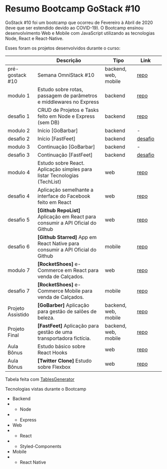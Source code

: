 # Resumo Bootcamp GoStack #10

GoStack #10 foi um bootcamp que ocorreu de Fevereiro à Abril de 2020 (teve que ser estendido devido ao COVID-19).
O Bootcamp ensinou desenvolvimento Web e Mobile com JavaScript utilizando as tecnologias Node, React e React-Native.

Esses foram os projetos desenvolvidos durante o curso:

|                   | Descrição                                                                | Tipo               | Link |   |
|-------------------|--------------------------------------------------------------------------|--------------------|------|---|
| pré-gostack #10   | Semana OmniStack #10                                                     | backend, web, mobile | [repo](https://github.com/emanuelhfarias/semanaomnistack10) |   |
| modulo 1          | Estudo sobre rotas, passagem de parâmetros e middlewares no Express      | backend            | [repo](https://github.com/emanuelhfarias/bootcamp-gostack-modulo-01) |   |
| desafio 1         | CRUD de Projetos e Tasks feito em Node e Express (sem DB)                | backend            | [repo](https://github.com/emanuelhfarias/bootcamp-gostack-desafio-01) |   |
| modulo 2          | Início [GoBarbar]                                                          | backend              | -                                                                                                                            |   |
| desafio 2         | Início [FastFeet]                                                          | backend              | [desafio](https://github.com/Rocketseat/bootcamp-gostack-desafio-02/blob/3633608606b6134c1775a8d37daa1ea25b2eb3d6/README.md) |   |
| modulo 3          | Continuação [GoBarbar]                                                     | backend              | -                                                                                                                            |   |
| desafio 3         | Continuação [FastFeet]                                                     | backend              | [desafio](https://github.com/Rocketseat/bootcamp-gostack-desafio-03/blob/d0c8f32222938cec6719637a1d21616531da9644/README.md) |   |
| modulo 4          | Estudo sobre React. Aplicação simples para listar Tecnologias (TechList) | web                | [repo](https://github.com/emanuelhfarias/bootcamp-gostack-modulo-04) |   |
| desafio 4        | Aplicação semelhante a interface do Facebook feito em React              | web                | [repo](https://github.com/emanuelhfarias/bootcamp-gostack-desafio-04) |   |
| desafio 5        | **[Github RepoList]** Aplicação em React para consumir a API Oficial do Github                 | web                | [repo](https://github.com/emanuelhfarias/bootcamp-gostack-desafio-05) |   |
| desafio 6        | **[Github Starred]** App em React Native para consumir a API Oficial do Github         | mobile             | [repo](https://github.com/emanuelhfarias/bootcamp-gostack-desafio-06) |   |
| modulo 7         | **[RocketShoes]** e-Commerce em React para venda de Calçados.                | web                | [repo](https://github.com/emanuelhfarias/bootcamp-gostack-modulo-07) |   |
| desafio 7        | **[RocketShoes]** e-Commerce Mobile para venda de Calçados.                  | mobile             | [repo](https://github.com/emanuelhfarias/RocketShoes) |   |
| Projeto Assistido | **[GoBarber]** Aplicação para gestão de salões de beleza.                    | backend, web, mobile | [repo](https://github.com/emanuelhfarias/GoBarber) |   |
| Projeto Final     | **[FastFeet]** Aplicação para gestão de uma transportadora fictícia.         | backend, web, mobile | [repo](https://github.com/emanuelhfarias/FastFeet) |   |
| Aula Bônus        | Estudo básico sobre React Hooks                                          | web                      | [repo](https://github.com/emanuelhfarias/react-hooks) |   |
| Aula Bônus        | **[Twitter Clone]** Estudo sobre Flexbox                                     | web                      | [repo](https://github.com/emanuelhfarias/flexbox) |   |  

Tabela feita com [TablesGenerator](https://www.tablesgenerator.com/markdown_tables)

Tecnologias vistas durante o Bootcamp
* Backend
* * Node
* * Express
* Web
* * React
* * Styled-Components
* Mobile
* * React Native
